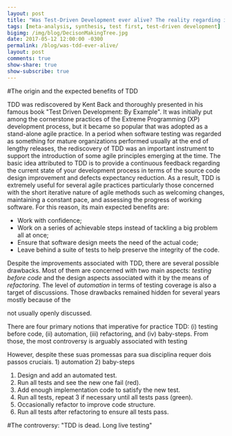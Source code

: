 ```yaml
---
layout: post
title: "Was Test-Driven Development ever alive? The reality regarding its impacts on the productivity and quality"
tags: [meta-analysis, synthesis, test first, test-driven development]
bigimg: /img/blog/DecisonMakingTree.jpg
date: 2017-05-12 12:00:00 -0300
permalink: /blog/was-tdd-ever-alive/
layout: post
comments: true
show-share: true
show-subscribe: true
---
```


#The origin and the expected benefits of TDD

TDD was rediscovered by Kent Back and thoroughly presented in his famous book "Test Driven Development: By Example". It was initially put among the cornerstone practices of the Extreme Programming (XP) development process, but it became so popular that was adopted as a stand-alone agile practice. In a period when software testing was regarded as something for mature organizations performed usually at the end of lengthy releases, the rediscovery of TDD was an important instrument to support the introduction of some agile principles emerging at the time.  The basic idea attributed to TDD is to provide a continuous feedback regarding the current state of your development process in terms of the source code design improvement and defects expectancy reduction. As a result, TDD is extremely useful for several agile practices particularly those concerned with the short iterative nature of agile methods such as welcoming changes, maintaining a constant pace, and assessing the progress of working software. For this reason, its main expected benefits are:

* Work with confidence;
* Work on a series of achievable steps instead of tackling a big problem all at once;
* Ensure that software design meets the need of the actual code;
* Leave behind a suite of tests to help preserve the integrity of the code.

Despite the improvements associated with TDD, there are several possible drawbacks. Most of them are concerned with two main aspects: *testing before code* and the design aspects associated with it by the means of *refactoring*. The level of *automation* in terms of testing coverage is also a target of discussions. Those drawbacks remained hidden for several years mostly because of the 



 not usually openly discussed. 


There are four primary notions that imperative for practice TDD: (i) testing before code, (ii) automation, (iii) refactoring, and (iv) baby-steps. From those, the most controversy is arguably associated with testing 

However, despite these  suas promessas para sua disciplina requer dois passos cruciais. 1) automation 2) baby-steps 

1. Design and add an automated test.
1. Run all tests and see the new one fail (red).
1. Add enough implementation code to satisfy the new test.
1. Run all tests, repeat 3 if necessary until all tests pass (green).
1. Occasionally refactor to improve code structure.
1. Run all tests after refactoring to ensure all tests pass.


#The controversy: "TDD is dead. Long live testing"








